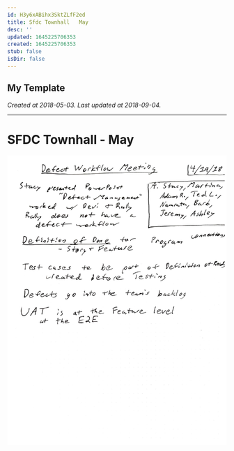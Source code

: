 ```yaml
---
id: H3y6xABihx3SktZLfF2ed
title: Sfdc Townhall   May
desc: ''
updated: 1645225706353
created: 1645225706353
stub: false
isDir: false
---
```

My Template
---

_Created at 2018-05-03._
_Last updated at 2018-09-04._




---

# SFDC Townhall - May


![RB 2018-05-0308.jpg](assets/RB-2018-05-0308.jpg)


